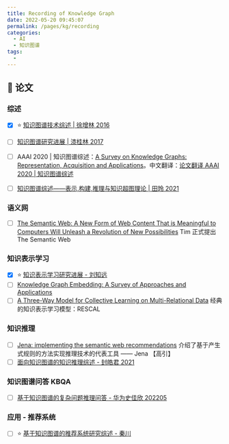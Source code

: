 ```yaml
---
title: Recording of Knowledge Graph
date: 2022-05-20 09:45:07
permalink: /pages/kg/recording
categories:
  - AI
  - 知识图谱
tags:
  - 
---
```

## :pencil: 论文

### 综述

+ [x]  :star: [知识图谱技术综述 | 徐增林 2016](https://xueshu.baidu.com/usercenter/paper/show?paperid=25419a4de23d2833ac25fec5be8c8479)

+ [ ] [知识图谱研究进展 | 漆桂林 2017](https://xueshu.baidu.com/usercenter/paper/show?paperid=9e8f4b0864c5d38f16cf5a922f4bc388)
+ [ ] AAAI 2020 | 知识图谱综述：[A Survey on Knowledge Graphs: Representation, Acquisition and Applications](https://arxiv.org/abs/2002.00388)。中文翻译：[论文翻译 AAAI 2020 | 知识图谱综述](https://blog.csdn.net/byn12345/article/details/106128275)
+ [ ] [知识图谱综述——表示,构建,推理与知识超图理论 | 田玲 2021](https://xueshu.baidu.com/usercenter/paper/show?paperid=1v6q0cm0j92y0v60j45j0ab0hs570914)

### 语义网

- [ ] [The Semantic Web: A New Form of Web Content That is Meaningful to Computers Will Unleash a Revolution of New Possibilities](https://xueshu.baidu.com/usercenter/paper/show?paperid=8038d4d74a8fc36d3847d14bb003f19f) Tim 正式提出 The Semantic Web

### 知识表示学习

+ [x] :star: [知识表示学习研究进展 - 刘知远](https://crad.ict.ac.cn/CN/abstract/abstract3099.shtml)
+ [ ] [Knowledge Graph Embedding: A Survey of Approaches and Applications](https://ieeexplore.ieee.org/stamp/stamp.jsp?tp=&arnumber=8047276)
+ [ ] [A Three-Way Model for Collective Learning on Multi-Relational Data](https://xueshu.baidu.com/usercenter/paper/show?paperid=707aa2c712e6a058a35724f692f8fc6e) 经典的知识表示学习模型：RESCAL

### 知识推理

- [ ] [Jena: implementing the semantic web recommendations](https://dl.acm.org/doi/10.1145/1013367.1013381) 介绍了基于产生式规则的方法实现推理技术的代表工具 —— Jena 【高引】
- [ ] [面向知识图谱的知识推理综述 - 封皓君 2021](http://www.c-s-a.org.cn/1003-3254/8137.html)

### 知识图谱问答 KBQA

- [ ] [基于知识图谱的复杂问题推理问答 - 华为史佳欣 202205](https://mp.weixin.qq.com/s/zik8CJe5DyUfbWmR40vLxw)

### 应用 - 推荐系统

+ [ ] :star: [基于知识图谱的推荐系统研究综述 - 秦川](https://xueshu.baidu.com/usercenter/paper/show?paperid=1s2x0vb08v5n0px0pp1p0eq092178612)
